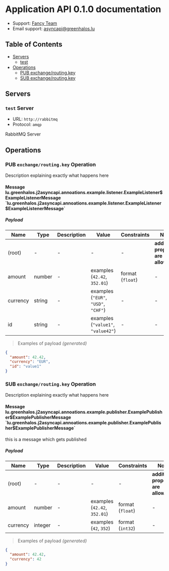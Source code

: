 # Application API 0.1.0 documentation

* Support: [Fancy Team](https://greenhalos.lu)
* Email support: [asyncapi@greenhalos.lu](mailto:asyncapi@greenhalos.lu)


## Table of Contents

* [Servers](#servers)
  * [test](#test-server)
* [Operations](#operations)
  * [PUB exchange/routing.key](#pub-exchangeroutingkey-operation)
  * [SUB exchange/routing.key](#sub-exchangeroutingkey-operation)

## Servers

### `test` Server

* URL: `http://rabbitmq`
* Protocol: `amqp`

RabbitMQ Server


## Operations

### PUB `exchange/routing.key` Operation

Description explaining exactly what happens here

#### Message lu.greenhalos.j2asyncapi.annoations.example.listener.ExampleListener$ExampleListenerMessage `lu.greenhalos.j2asyncapi.annoations.example.listener.ExampleListener$ExampleListenerMessage`

##### Payload

| Name | Type | Description | Value | Constraints | Notes |
|---|---|---|---|---|---|
| (root) | - | - | - | - | **additional properties are allowed** |
| amount | number | - | examples (`42.42`, `352.01`) | format (`float`) | - |
| currency | string | - | examples (`"EUR"`, `"USD"`, `"CHF"`) | - | - |
| id | string | - | examples (`"value1"`, `"value42"`) | - | - |

> Examples of payload _(generated)_

```json
{
  "amount": 42.42,
  "currency": "EUR",
  "id": "value1"
}
```



### SUB `exchange/routing.key` Operation

Description explaining exactly what happens here

#### Message lu.greenhalos.j2asyncapi.annoations.example.publisher.ExamplePublisher$ExamplePublisherMessage `lu.greenhalos.j2asyncapi.annoations.example.publisher.ExamplePublisher$ExamplePublisherMessage`

this is a message which gets published

##### Payload

| Name | Type | Description | Value | Constraints | Notes |
|---|---|---|---|---|---|
| (root) | - | - | - | - | **additional properties are allowed** |
| amount | number | - | examples (`42.42`, `352.01`) | format (`float`) | - |
| currency | integer | - | examples (`42`, `352`) | format (`int32`) | - |

> Examples of payload _(generated)_

```json
{
  "amount": 42.42,
  "currency": 42
}
```



